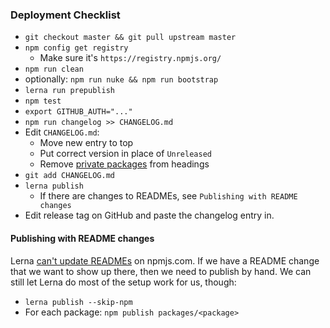 ### Deployment Checklist

- `git checkout master && git pull upstream master`
- `npm config get registry`
    - Make sure it's `https://registry.npmjs.org/`
- `npm run clean`
- optionally: `npm run nuke && npm run bootstrap`
- `lerna run prepublish`
- `npm test`
- `export GITHUB_AUTH="..."`
- `npm run changelog >> CHANGELOG.md`
- Edit `CHANGELOG.md`:
    - Move new entry to top
    - Put correct version in place of `Unreleased`
    - Remove [private packages](https://github.com/lerna/lerna-changelog/issues/15) from headings
- `git add CHANGELOG.md`
- `lerna publish`
    - If there are changes to READMEs, see `Publishing with README changes`
- Edit release tag on GitHub and paste the changelog entry in.

#### Publishing with README changes

Lerna [can't update READMEs](https://github.com/lerna/lerna/issues/64) on
npmjs.com.  If we have a README change that we want to show up there, then we
need to publish by hand.  We can still let Lerna do most of the setup work for
us, though:

- `lerna publish --skip-npm`
- For each package: `npm publish packages/<package>`
